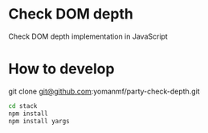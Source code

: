 # Check DOM depth
Check DOM depth implementation in JavaScript

# How to develop
git clone git@github.com:yomanmf/party-check-depth.git
```bash
cd stack
npm install
npm install yargs
```